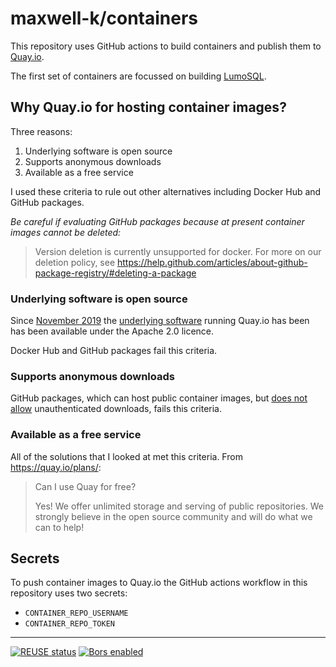 # maxwell-k/containers

This repository uses GitHub actions to build containers and publish them to [Quay.io](https://quay.io/user/keith_maxwell).

The first set of containers are focussed on building [LumoSQL](https://github.com/LumoSQL/LumoSQL).

## Why Quay.io for hosting container images?

Three reasons:

1. Underlying software is open source
2. Supports anonymous downloads
3. Available as a free service

I used these criteria to rule out other alternatives including Docker Hub and GitHub packages.

_Be careful if evaluating GitHub packages because at present container images cannot be deleted:_

> Version deletion is currently unsupported for docker. For more on our deletion policy, see https://help.github.com/articles/about-github-package-registry/#deleting-a-package

### Underlying software is open source

Since [November 2019] the [underlying software] running Quay.io has been has been available under the Apache 2.0 licence.

Docker Hub and GitHub packages fail this criteria.

[underlying software]: https://github.com/quay/quay
[november 2019]: https://www.redhat.com/en/blog/red-hat-introduces-open-source-project-quay-container-registry

### Supports anonymous downloads

GitHub packages, which can host public container images, but [does not allow] unauthenticated downloads, fails this criteria.

[does not allow]: https://github.community/t5/GitHub-API-Development-and/Download-from-Github-Package-Registry-without-authentication/m-p/35501/highlight/true#M3312

### Available as a free service

All of the solutions that I looked at met this criteria. From <https://quay.io/plans/>:

> Can I use Quay for free?
>
> Yes! We offer unlimited storage and serving of public repositories. We strongly believe in the open source community and will do what we can to help!

## Secrets

To push container images to Quay.io the GitHub actions workflow in this repository uses two secrets:

- `CONTAINER_REPO_USERNAME`
- `CONTAINER_REPO_TOKEN`

---

[![REUSE status](https://api.reuse.software/badge/github.com/maxwell-k/containers)](https://api.reuse.software/info/github.com/maxwell-k/containers) [![Bors enabled](https://bors.tech/images/badge_small.svg)](https://app.bors.tech/repositories/23193)

<!-- vim: set filetype=markdown.gfm : -->
